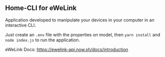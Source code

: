 ## Home-CLI for eWeLink

Application developed to manipulate your devices in your computer in an interactive CLI.

Just create an `.env` file with the properties on model, then `yarn install` and `node index.js` to run the application.

eWeLink Docs: https://ewelink-api.now.sh/docs/introduction


